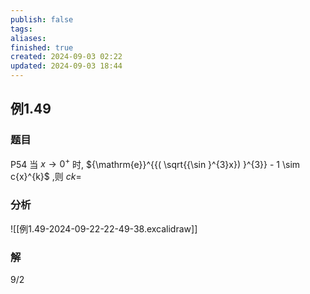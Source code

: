 ```yaml
---
publish: false
tags: 
aliases: 
finished: true
created: 2024-09-03 02:22
updated: 2024-09-03 18:44
---
```

## 例1.49
### 题目
P54 当 $x \rightarrow {0}^{ + }$ 时, ${\mathrm{e}}^{{( \sqrt{{\sin }^{3}x}) }^{3}} - 1 \sim c{x}^{k}$ ,则 ${ck} =$ 
### 分析
![[例1.49-2024-09-22-22-49-38.excalidraw]]
### 解
9/2